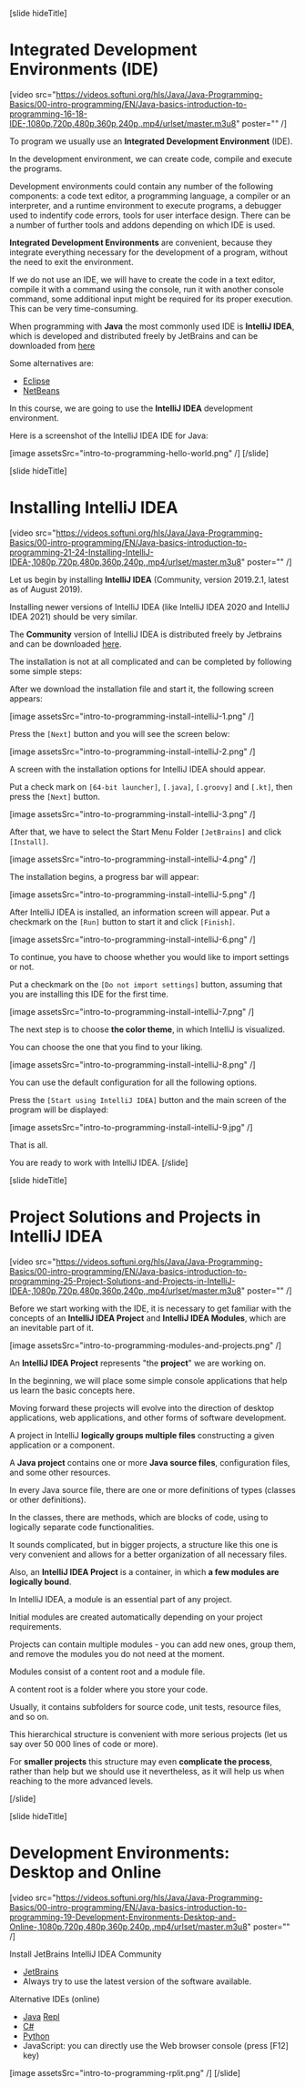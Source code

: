 [slide hideTitle]
# Integrated Development Environments (IDE)

[video src="https://videos.softuni.org/hls/Java/Java-Programming-Basics/00-intro-programming/EN/Java-basics-introduction-to-programming-16-18-IDE-,1080p,720p,480p,360p,240p,.mp4/urlset/master.m3u8" poster="" /]

To program we usually use an **Integrated Development Environment** (IDE). 

In the development environment, we can create code, compile and execute the programs. 

Development environments could contain any number of the following components: a code text editor, a programming language, a compiler or an interpreter, and a runtime environment to execute programs, a debugger used to indentify code errors, tools for user interface design. There can be a number of further tools and addons depending on which IDE is used.

**Integrated Development Environments** are convenient, because they integrate everything necessary for the development of a program, without the need to exit the environment. 

If we do not use an IDE, we will have to create the code in a text editor, compile it with a command using the console, run it with another console command, some additional input might be required for its proper execution. This can be very time-consuming. 

When programming with **Java** the most commonly used IDE is **IntelliJ IDEA**, which is developed and distributed freely by JetBrains and can be downloaded from [here](https://www.jetbrains.com/idea/download/)

Some alternatives are:
- [Eclipse](https://www.eclipse.org/downloads/)
- [NetBeans](https://netbeans.org/downloads/8.0.2/)

In this course, we are going to use the **IntelliJ IDEA** development environment. 

Here is a screenshot of the IntelliJ IDEA IDE for Java:

[image assetsSrc="intro-to-programming-hello-world.png" /]
[/slide]

[slide hideTitle]
# Installing IntelliJ IDEA

[video src="https://videos.softuni.org/hls/Java/Java-Programming-Basics/00-intro-programming/EN/Java-basics-introduction-to-programming-21-24-Installing-IntelliJ-IDEA-,1080p,720p,480p,360p,240p,.mp4/urlset/master.m3u8" poster="" /]

Let us begin by installing **IntelliJ IDEA** (Community, version 2019.2.1, latest as of August 2019). 

Installing newer versions of IntelliJ IDEA (like IntelliJ IDEA 2020 and IntelliJ IDEA 2021) should be very similar.

The **Community** version of IntelliJ IDEA is distributed freely by Jetbrains and can be downloaded [here](https://www.jetbrains.com/idea/download/).

The installation is not at all complicated and can be completed by following some simple steps:

After we download the installation file and start it, the following screen appears:

[image assetsSrc="intro-to-programming-install-intelliJ-1.png" /]

Press the `[Next]` button and you will see the screen below:

[image assetsSrc="intro-to-programming-install-intelliJ-2.png" /]

A screen with the installation options for IntelliJ IDEA should appear.

Put a check mark on `[64-bit launcher]`, `[.java]`, `[.groovy]` and `[.kt]`, then press the `[Next]` button. 

[image assetsSrc="intro-to-programming-install-intelliJ-3.png" /]

After that, we have to select the Start Menu Folder `[JetBrains]` and click `[Install]`. 

[image assetsSrc="intro-to-programming-install-intelliJ-4.png" /]

The installation begins, a progress bar will appear:

[image assetsSrc="intro-to-programming-install-intelliJ-5.png" /]

After IntelliJ IDEA is installed, an information screen will appear. Put a checkmark on the `[Run]` button to start it and click `[Finish]`.

[image assetsSrc="intro-to-programming-install-intelliJ-6.png" /]

To continue, you have to choose whether you would like to import settings or not. 

Put a checkmark on the `[Do not import settings]` button, assuming that you are installing this IDE for the first time.

[image assetsSrc="intro-to-programming-install-intelliJ-7.png" /]

The next step is to choose **the color theme**, in which IntelliJ is visualized. 

You can choose the one that you find to your liking.

[image assetsSrc="intro-to-programming-install-intelliJ-8.png" /]

You can use the default configuration for all the following options.

Press the `[Start using IntelliJ IDEA]` button and the main screen of the program will be displayed:

[image assetsSrc="intro-to-programming-install-intelliJ-9.jpg" /]

That is all. 

You are ready to work with IntelliJ IDEA.
[/slide]

[slide hideTitle]
# Project Solutions and Projects in IntelliJ IDEA

[video src="https://videos.softuni.org/hls/Java/Java-Programming-Basics/00-intro-programming/EN/Java-basics-introduction-to-programming-25-Project-Solutions-and-Projects-in-IntelliJ-IDEA-,1080p,720p,480p,360p,240p,.mp4/urlset/master.m3u8" poster="" /]

Before we start working with the IDE, it is necessary to get familiar with the concepts of an **IntelliJ IDEA Project** and **IntelliJ IDEA Modules**, which are an inevitable part of it.

[image assetsSrc="intro-to-programming-modules-and-projects.png" /]

An **IntelliJ IDEA Project** represents "the **project**" we are working on. 

In the beginning, we will place some simple console applications that help us learn the basic concepts here.

Moving forward these projects will evolve into the direction of desktop applications, web applications, and other forms of software development. 

A project in IntelliJ **logically groups multiple files** constructing a given application or a component. 

A **Java project** contains one or more **Java source files**, configuration files, and some other resources. 

In every Java source file, there are one or more definitions of types (classes or other definitions). 

In the classes, there are methods, which are blocks of code, using to logically separate code functionalities. 

It sounds complicated, but in bigger projects, a structure like this one is very convenient and allows for a better organization of all necessary files.

Also, an **IntelliJ IDEA Project** is a container, in which **a few modules are logically bound**. 

In IntelliJ IDEA, a module is an essential part of any project. 

Initial modules are created automatically depending on your project requirements. 

Projects can contain multiple modules - you can add new ones, group them, and remove the modules you do not need at the moment.

Modules consist of a content root and a module file. 

A content root is a folder where you store your code. 

Usually, it contains subfolders for source code, unit tests, resource files, and so on.

This hierarchical structure is convenient with more serious projects (let us say over 50 000 lines of code or more).

For **smaller projects** this structure may even **complicate the process**, rather than help but we should use it nevertheless, as it will help us when reaching to the more advanced levels.

[/slide]

[slide hideTitle]
# Development Environments: Desktop and Online

[video src="https://videos.softuni.org/hls/Java/Java-Programming-Basics/00-intro-programming/EN/Java-basics-introduction-to-programming-19-Development-Environments-Desktop-and-Online-,1080p,720p,480p,360p,240p,.mp4/urlset/master.m3u8" poster="" /]

Install JetBrains IntelliJ IDEA Community

* [JetBrains](https://www.jetbrains.com/idea/download/)
* Always try to use the latest version of the software available.

Alternative IDEs (online)

* [Java](https://www.compilejava.net) [Repl](https://repl.it/languages/java)
* [C#](https://dotnetfiddle.net)
* [Python](https://repl.it)
* JavaScript: you can directly use the Web browser console (press \[F12\] key)

[image assetsSrc="intro-to-programming-rplit.png" /]
[/slide]
